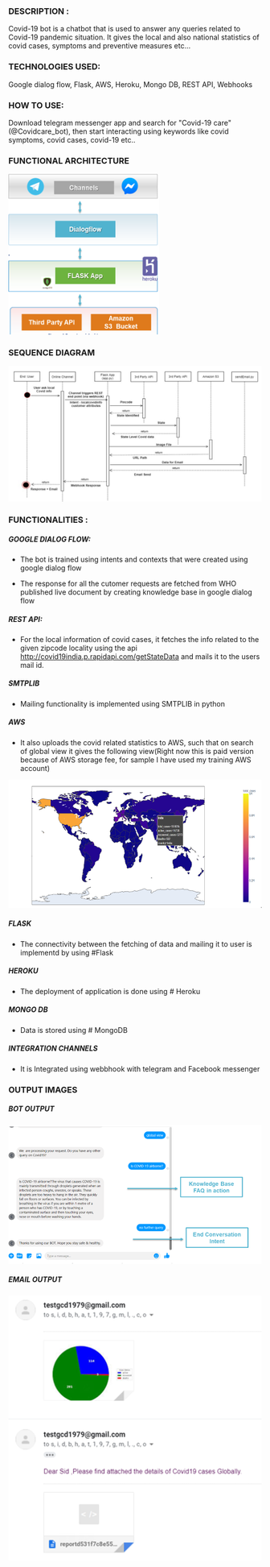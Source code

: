 
### DESCRIPTION :

Covid-19 bot is a chatbot that is used to answer any queries related to Covid-19 pandemic situation. It gives the local and also national statistics of covid cases, symptoms and preventive measures etc...

### TECHNOLOGIES USED:

Google dialog flow, Flask, AWS, Heroku, Mongo DB, REST API, Webhooks

### HOW TO USE:
 
Download telegram messenger app and search for "Covid-19 care"(@Covidcare_bot), then start interacting using keywords like covid symptoms, covid cases, covid-19 etc..
 
### FUNCTIONAL ARCHITECTURE 



<img src="https://github.com/sangeethayemisetty/Covid-19-Chatbot/blob/master/FunctionalArchiticture.PNG" alt="alt text" width="300"/>


### SEQUENCE DIAGRAM 

![Image description](https://github.com/sangeethayemisetty/Covid-19-Chatbot/blob/master/SequenceDiagram1.PNG)

### FUNCTIONALITIES :

##### GOOGLE DIALOG FLOW:
 - The bot is trained using intents and contexts that were created using google dialog flow 

- The response for all the cutomer requests are fetched from WHO published live document by creating knowledge base in        google dialog flow

##### REST API:
- For the local information of covid cases, it fetches the info related to the given zipcode locality using the api            http://covid19india.p.rapidapi.com/getStateData and mails it to the users mail id.

##### SMTPLIB 
- Mailing functionality is implemented using SMTPLIB in python

##### AWS 
- It also uploads the covid related statistics to AWS, such that on search of global view it gives the following view(Right    now this is paid version because of AWS storage fee, for sample I have used my training AWS account)

![Image description](https://github.com/sangeethayemisetty/Covid-19-Chatbot/blob/master/ChatbotGlobalview.PNG)

##### FLASK
-  The connectivity between the fetching of data and mailing it to user is implementd by using #Flask

##### HEROKU
-  The deployment of application is done using # Heroku 

##### MONGO DB
-  Data is stored using # MongoDB

##### INTEGRATION CHANNELS
-  It is Integrated using webbhook with telegram and Facebook messenger


 
 ### OUTPUT IMAGES
 
 ##### BOT OUTPUT
  ![Messenger Output](https://github.com/sangeethayemisetty/Covid-19-Chatbot/blob/master/MessengerOutput2.PNG)
  
 ##### EMAIL OUTPUT
 ![Email Output](https://github.com/sangeethayemisetty/Covid-19-Chatbot/blob/master/CahatbotEmail.PNG)
 

 
 
